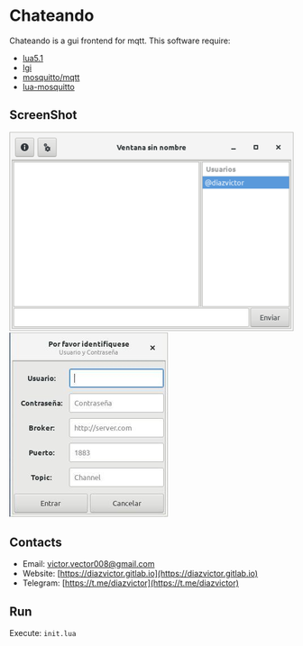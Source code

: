 # Chateando

Chateando is a gui frontend for mqtt.
This software require:
* [lua5.1](https://www.lua.org/download.html)
* [lgi](https://github.com/pavouk/lgi)
* [mosquitto/mqtt](http://mqtt.org/)
* [lua-mosquitto](https://github.com/flukso/lua-mosquitto/)

## ScreenShot
![Screenshot](screenshot/chat.png "Chat")
![Screenshot](screenshot/login.png "Login")

## Contacts
- Email: [victor.vector008@gmail.com](mailto:victor.vector008@gmail.com)
- Website: [https://diazvictor.gitlab.io](https://diazvictor.gitlab.io)
- Telegram: [https://t.me/diazvictor](https://t.me/diazvictor)

## Run

Execute: `init.lua`